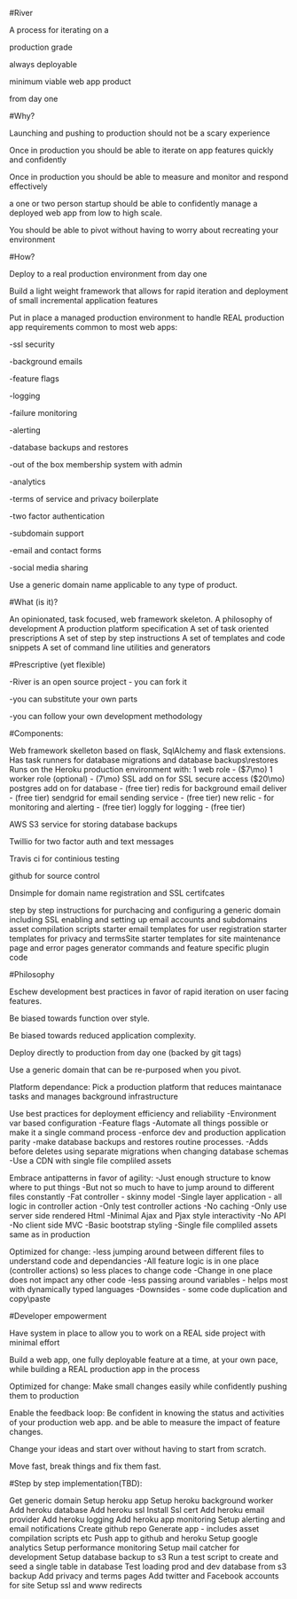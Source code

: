 #River

A process for iterating on a

production grade

always deployable

minimum viable web app product

from day one




#Why?

Launching and pushing to production should not be a scary experience

Once in production you should be able to iterate on app features quickly and confidently

Once in production you should be able to measure and monitor and respond effectively

a one or two person startup should be able to confidently manage a deployed web app
from low to high scale.

You should be able to pivot without having to worry about recreating your environment


#How?

Deploy to a real production environment from day one

Build a light weight framework that allows for rapid iteration
and deployment of small incremental application features

Put in place a managed production environment to handle REAL production app
requirements common to most web apps:

-ssl security

-background emails

-feature flags

-logging

-failure monitoring

-alerting

-database backups and restores

-out of the box membership system with admin

-analytics

-terms of service and privacy boilerplate

-two factor authentication

-subdomain support

-email and contact forms

-social media sharing

Use a generic domain name applicable to any type of product.


#What (is it)?

An opinionated, task focused, web framework skeleton.
A philosophy of development
A production platform specification
A set of task oriented prescriptions
A set of step by step instructions
A set of templates and code snippets
A set of command line utilities and generators

#Prescriptive (yet flexible)


-River is an open source project - you can fork it

-you can substitute your own parts

-you can follow your own development methodology



#Components:

Web framework skelleton based on flask, SqlAlchemy and flask extensions.
Has task runners for database migrations and database backups\restores
Runs on the Heroku production environment with:
1 web role - ($7\mo)
1 worker role (optional) - (7\mo)
SSL add on for SSL secure access ($20\mo)
postgres add on for database - (free tier)
redis for background email deliver - (free tier)
sendgrid for email sending service - (free tier)
new relic - for monitoring and alerting - (free tier)
loggly for logging - (free tier)


AWS S3 service for storing database backups

Twillio for two factor auth and text messages

Travis ci for continious testing

github for source control

Dnsimple for domain name registration and SSL certifcates

step by step instructions for purchacing and configuring
a generic domain including SSL enabling and setting up email accounts
and subdomains
asset compilation scripts
starter email templates for user registration
starter templates for privacy and termsSite
starter templates for site maintenance page and error pages
generator commands and feature specific plugin code


#Philosophy

Eschew development best practices in favor of rapid iteration on
user facing features.

Be biased towards function over style.

Be biased towards reduced application complexity.

Deploy directly to production from day one (backed by git tags)

Use a generic domain that can be re-purposed when you pivot.

Platform dependance:
Pick a production platform that reduces maintanace tasks and manages background infrastructure


Use best practices for deployment efficiency and reliability
-Environment var based configuration
-Feature flags
-Automate all things possible or make it a single command process
-enforce dev and production application parity
-make database backups and restores routine processes.
-Adds before deletes using separate migrations when changing database schemas
-Use a CDN with single file compliled assets

Embrace antipatterns in favor of agility:
-Just enough structure to know where to put things
-But not so much to have to jump around to different files constantly
-Fat controller - skinny model
-Single layer application - all logic in controller action
-Only test controller actions
-No caching
-Only use server side rendered Html
-Minimal Ajax and Pjax style interactivity
-No API
-No client side MVC
-Basic bootstrap styling
-Single file compliled assets same as in production


Optimized for change:
-less jumping around between different files to understand code and dependancies
-All feature logic is in one place (controller actions) so less places to change code
-Change in one place does not impact any other code
-less passing around variables - helps most with dynamically typed languages
-Downsides - some code duplication and copy\paste



#Developer empowerment

Have system in place to allow you to work on a REAL side project with minimal
effort

Build a web app, one fully deployable feature at a time, at your own
pace, while building a REAL production app in the process

Optimized for change:
Make small changes easily while confidently pushing them to production

Enable the feedback loop:
Be confident in knowing the status and activities of your production web app.
and be able to measure the impact of feature changes.

Change your ideas and start over without having to start from scratch.

Move fast, break things and fix them fast.


#Step by step implementation(TBD):

Get generic domain
Setup heroku app
Setup heroku background worker
Add heroku database
Add heroku ssl
Install Ssl cert
Add heroku email provider
Add heroku logging
Add heroku app monitoring
Setup alerting and email notifications
Create github repo
Generate app - includes asset compilation scripts etc
Push app to github and heroku
Setup google analytics
Setup performance monitoring
Setup mail catcher for development
Setup database backup to s3
Run a test script to create and seed a single table in database
Test loading prod and dev database from s3 backup
Add privacy and terms pages
Add twitter and Facebook accounts for site
Setup ssl and www redirects







